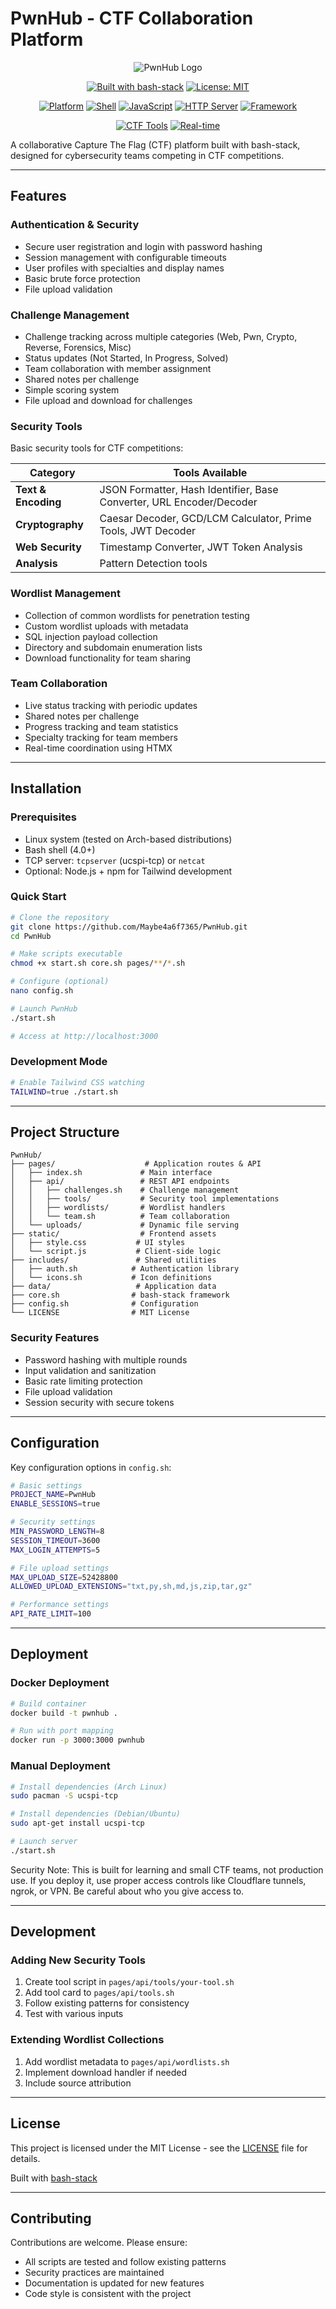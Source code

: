 # PwnHub - CTF Collaboration Platform

<div align="center">

![PwnHub Logo](https://img.shields.io/badge/🔥-PwnHub-red?style=for-the-badge&logo=data:image/svg+xml;base64,PHN2ZyB3aWR0aD0iMjQiIGhlaWdodD0iMjQiIHZpZXdCb3g9IjAgMCAyNCAyNCIgZmlsbD0ibm9uZSIgeG1sbnM9Imh0dHA6Ly93d3cudzMub3JnLzIwMDAvc3ZnIj4KPHBhdGggZD0iTTEyIDJMMTMuMDkgOC4yNkwyMCA5TDEzLjA5IDE1Ljc0TDEyIDIyTDEwLjkxIDE1Ljc0TDQgOUwxMC45MSA4LjI2TDEyIDJaIiBmaWxsPSIjRkY2QjM1Ii8+Cjwvc3ZnPgo=)

[![Built with bash-stack](https://img.shields.io/badge/Built%20with-bash--stack-yellow?style=for-the-badge&logo=gnu-bash&logoColor=white)](https://bashsta.cc)
[![License: MIT](https://img.shields.io/badge/License-MIT-green.svg?style=for-the-badge)](https://opensource.org/licenses/MIT)

[![Platform](https://img.shields.io/badge/Platform-Linux-lightgrey?style=flat-square&logo=linux)](https://www.linux.org/)
[![Shell](https://img.shields.io/badge/Shell-Bash-green?style=flat-square&logo=gnu-bash)](https://www.gnu.org/software/bash/)
[![JavaScript](https://img.shields.io/badge/JavaScript-ES6+-yellow?style=flat-square&logo=javascript)](https://developer.mozilla.org/en-US/docs/Web/JavaScript)
[![HTTP Server](https://img.shields.io/badge/Server-TCPServer-orange?style=flat-square)](https://cr.yp.to/ucspi-tcp.html)
[![Framework](https://img.shields.io/badge/Framework-bash--stack-yellow?style=flat-square)](https://bashsta.cc)

[![CTF Tools](https://img.shields.io/badge/CTF%20Tools-10+-red?style=flat-square&logo=hackaday)](https://github.com/your-repo)
[![Real-time](https://img.shields.io/badge/Real--time-HTMX-purple?style=flat-square&logo=htmx)](https://htmx.org/)

</div>

A collaborative Capture The Flag (CTF) platform built with bash-stack, designed for cybersecurity teams competing in CTF competitions.

---

## Features

### Authentication & Security
- Secure user registration and login with password hashing
- Session management with configurable timeouts
- User profiles with specialties and display names
- Basic brute force protection
- File upload validation

### Challenge Management
- Challenge tracking across multiple categories (Web, Pwn, Crypto, Reverse, Forensics, Misc)
- Status updates (Not Started, In Progress, Solved)
- Team collaboration with member assignment
- Shared notes per challenge
- Simple scoring system
- File upload and download for challenges

### Security Tools
Basic security tools for CTF competitions:

| Category | Tools Available |
|----------|----------------|
| **Text & Encoding** | JSON Formatter, Hash Identifier, Base Converter, URL Encoder/Decoder |
| **Cryptography** | Caesar Decoder, GCD/LCM Calculator, Prime Tools, JWT Decoder |
| **Web Security** | Timestamp Converter, JWT Token Analysis |
| **Analysis** | Pattern Detection tools |

### Wordlist Management
- Collection of common wordlists for penetration testing
- Custom wordlist uploads with metadata
- SQL injection payload collection
- Directory and subdomain enumeration lists
- Download functionality for team sharing

### Team Collaboration
- Live status tracking with periodic updates
- Shared notes per challenge
- Progress tracking and team statistics
- Specialty tracking for team members
- Real-time coordination using HTMX

---

## Installation

### Prerequisites
- Linux system (tested on Arch-based distributions)
- Bash shell (4.0+)
- TCP server: `tcpserver` (ucspi-tcp) or `netcat`
- Optional: Node.js + npm for Tailwind development

### Quick Start

```bash
# Clone the repository
git clone https://github.com/Maybe4a6f7365/PwnHub.git
cd PwnHub

# Make scripts executable
chmod +x start.sh core.sh pages/**/*.sh

# Configure (optional)
nano config.sh

# Launch PwnHub
./start.sh

# Access at http://localhost:3000
```

### Development Mode
```bash
# Enable Tailwind CSS watching
TAILWIND=true ./start.sh
```

---

## Project Structure

```
PwnHub/
├── pages/                    # Application routes & API
│   ├── index.sh             # Main interface
│   ├── api/                 # REST API endpoints
│   │   ├── challenges.sh    # Challenge management
│   │   ├── tools/           # Security tool implementations
│   │   ├── wordlists/       # Wordlist handlers
│   │   └── team.sh          # Team collaboration
│   └── uploads/             # Dynamic file serving
├── static/                  # Frontend assets
│   ├── style.css           # UI styles
│   └── script.js           # Client-side logic
├── includes/               # Shared utilities
│   ├── auth.sh            # Authentication library
│   └── icons.sh           # Icon definitions
├── data/                   # Application data
├── core.sh                # bash-stack framework
├── config.sh              # Configuration
└── LICENSE                # MIT License
```

### Security Features
- Password hashing with multiple rounds
- Input validation and sanitization
- Basic rate limiting protection
- File upload validation
- Session security with secure tokens

---

## Configuration

Key configuration options in `config.sh`:

```bash
# Basic settings
PROJECT_NAME=PwnHub
ENABLE_SESSIONS=true

# Security settings
MIN_PASSWORD_LENGTH=8
SESSION_TIMEOUT=3600
MAX_LOGIN_ATTEMPTS=5

# File upload settings  
MAX_UPLOAD_SIZE=52428800
ALLOWED_UPLOAD_EXTENSIONS="txt,py,sh,md,js,zip,tar,gz"

# Performance settings
API_RATE_LIMIT=100
```

---

## Deployment

### Docker Deployment
```bash
# Build container
docker build -t pwnhub .

# Run with port mapping
docker run -p 3000:3000 pwnhub
```

### Manual Deployment
```bash
# Install dependencies (Arch Linux)
sudo pacman -S ucspi-tcp

# Install dependencies (Debian/Ubuntu)
sudo apt-get install ucspi-tcp

# Launch server
./start.sh
```

Security Note: This is built for learning and small CTF teams, not production use. If you deploy it, use proper access controls like Cloudflare tunnels, ngrok, or VPN. Be careful about who you give access to.

---

## Development

### Adding New Security Tools
1. Create tool script in `pages/api/tools/your-tool.sh`
2. Add tool card to `pages/api/tools.sh`
3. Follow existing patterns for consistency
4. Test with various inputs

### Extending Wordlist Collections
1. Add wordlist metadata to `pages/api/wordlists.sh`
2. Implement download handler if needed
3. Include source attribution

---

## License

This project is licensed under the MIT License - see the [LICENSE](LICENSE) file for details.

Built with [bash-stack](https://bashsta.cc)

---

## Contributing

Contributions are welcome. Please ensure:
- All scripts are tested and follow existing patterns
- Security practices are maintained
- Documentation is updated for new features
- Code style is consistent with the project 
